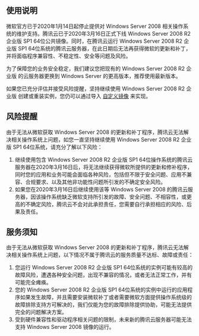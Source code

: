 ## 使用说明
微软官方已于2020年1月14日起停止提供对 Windows Server 2008 相关操作系统的维护支持。腾讯云已于2020年3月16日正式下线 Windows Server 2008 R2 企业版 SP1 64位公共镜像。同时，在腾讯云运行 Windows Server 2008 R2 企业版 SP1 64位系统的腾讯云服务器，在此日期后无法再获得微软的更新和补丁，并将面临程序兼容性、不稳定性、安全等问题及风险。

为了保障您的业务安全稳定，我们建议您把现有的 Windows Server 2008 R2 企业版 的云服务器更换到 Windows Server 的更高版本，推荐使用最新版本。

如果您已充分评估并接受风险提醒，坚持继续使用 Windows Server 2008 R2 企业版 创建或重装实例，您仍可以通过导入 [自定义镜像](https://intl.cloud.tencent.com/document/product/213/4942) 来实现。

## 风险提醒
由于无法从微软获取 Windows Server 2008 的更新和补丁程序，腾讯云无法解决相关操作系统上问题，如您一直坚持继续使用 Windows Server 2008 R2 企业版 SP1 64位系统，请充分了解以下风险：
1. 继续使用包含 Windows Server 2008 R2 企业版 SP1 64位操作系统的腾讯云服务器在2020年3月16日后，将无法继续获得微软所提供的更新和修补程序，同时您的应用和业务可能会面临各种风险，包括但不限于安全问题、应用不兼容、合规要求、以及其他非功能性问题所引发的不确定安全风险。
2. 如果您在2020年3月16日后继续使用该等 Windows Server 2008 的腾讯云服务器，因该操作系统缺乏微软支持所引发的故障、安全问题、不相容性，或更高的不确定风险，腾讯云不会对此承担责任，您需要自行承担相应的风险、后果及责任。

## 服务须知
由于无法从微软获取 Windows Server 2008 的更新和补丁程序，腾讯云无法解决相关操作系统上问题，以下情况不属于腾讯云的服务质量不达标、故障或责任：
1. 您运行 Windows Server 2008 R2 企业版 SP1 64位系统的实例可能有较高的故障风险，遭遇各种安全问题，出现不兼容的情况，或者无法正常工作，并有可能完全瘫痪。
2. 您的 Windows Server 2008 R2 企业版 SP1 64位系统的实例中运行的应用程序如果发生故障，并且需要安装微软补丁或者需要微软方面提供操作系统级的故障排除支持方可解决的，我们仅能为您的故障排除提供协助，可能无法提供完全的问题解决方案。
3. 受到硬件兼容性和驱动程序相关问题的限制，未来新的腾讯云服务器可能无法支持 Windows Server 2008 镜像的运行。

